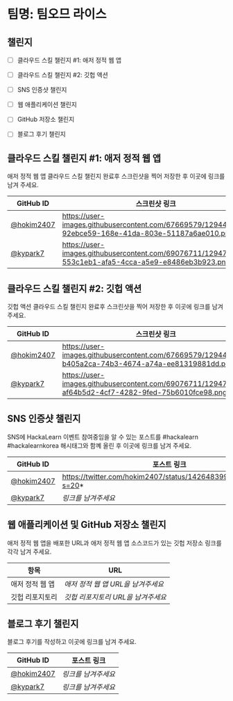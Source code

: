 # 팀명: 팀오므 라이스 #

## 챌린지 ##

* [ ] 클라우드 스킬 챌린지 #1: 애저 정적 웹 앱
* [ ] 클라우드 스킬 챌린지 #2: 깃헙 액션
* [ ] SNS 인증샷 챌린지
* [ ] 웹 애플리케이션 챌린지
* [ ] GitHub 저장소 챌린지
* [ ] 블로그 후기 챌린지


## 클라우드 스킬 챌린지 #1: 애저 정적 웹 앱 ##

애저 정적 웹 앱 클라우드 스킬 챌린지 완료후 스크린샷을 찍어 저장한 후 이곳에 링크를 남겨 주세요.

| GitHub ID | 스크린샷 링크 |
| --------- | ------------- |
| [@hokim2407](https://github.com/hokim2407) | https://user-images.githubusercontent.com/67669579/129441678-92ebce59-168e-41da-803e-51187a6ae010.png |
| [@kypark7](https://github.com/kypark7) | https://user-images.githubusercontent.com/69076711/129471346-553c1eb1-afa5-4cca-a5e9-e8486eb3b923.png |



## 클라우드 스킬 챌린지 #2: 깃헙 액션 ##

깃헙 액션 클라우드 스킬 챌린지 완료후 스크린샷을 찍어 저장한 후 이곳에 링크를 남겨 주세요.

| GitHub ID | 스크린샷 링크 |
| --------- | ------------- |
| [@hokim2407](https://github.com/hokim2407) | https://user-images.githubusercontent.com/67669579/129441676-b405a2ca-74b3-4674-a74a-ee81319881dd.png |
| [@kypark7](https://github.com/kypark7) | https://user-images.githubusercontent.com/69076711/129472120-af64b5d2-4cf7-4282-9fed-75b6010fce98.png |



## SNS 인증샷 챌린지 ##

SNS에 HackaLearn 이벤트 참여중임을 알 수 있는 포스트를 #hackalearn #hackalearnkorea 해시태그와 함꼐 올린 후 이곳에 링크를 남겨 주세요.

| GitHub ID | 포스트 링크 |
| --------- | ------------- |
| [@hokim2407](https://github.com/hokim2407) | https://twitter.com/hokim2407/status/1426483996884537347?s=20* |
| [@kypark7](https://github.com/kypark7) | *링크를 남겨주세요* |



## 웹 애플리케이션 및 GitHub 저장소 챌린지 ##

애저 정적 웹 앱을 배포한 URL과 애저 정적 웹 앱 소스코드가 있는 깃헙 저장소 링크를 각각 남겨 주세요.

| 항목            | URL                                |
| --------------- | ---------------------------------- |
| 애저 정적 웹 앱 | *애저 정적 웹 앱 URL을 남겨주세요* |
| 깃헙 리포지토리 | *깃헙 리포지토리 URL을 남겨주세요* |


## 블로그 후기 챌린지 ##

블로그 후기를 작성하고 이곳에 링크를 남겨 주세요.

| GitHub ID | 포스트 링크 |
| --------- | ------------- |
| [@hokim2407](https://github.com/hokim2407) | *링크를 남겨주세요* |
| [@kypark7](https://github.com/kypark7) | *링크를 남겨주세요* |
